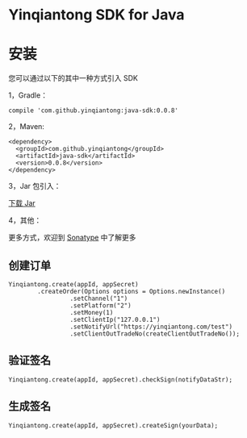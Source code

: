 # Yinqiantong SDK for Java

# 安装

您可以通过以下的其中一种方式引入 SDK

1，Gradle：

```
compile 'com.github.yinqiantong:java-sdk:0.0.8'
```

2，Maven:

```
<dependency>
  <groupId>com.github.yinqiantong</groupId>
  <artifactId>java-sdk</artifactId>
  <version>0.0.8</version>
</dependency>
```

3，Jar 包引入：

[下载 Jar](https://search.maven.org/remotecontent?filepath=com/github/yinqiantong/java-sdk/0.0.8/java-sdk-0.0.8-sources.jar)

4，其他：

更多方式，欢迎到 [Sonatype](https://search.maven.org/artifact/com.github.yinqiantong/java-sdk/0.0.8/jar) 中了解更多


## 创建订单

```
Yinqiantong.create(appId, appSecret)
        .createOrder(Options options = Options.newInstance()
                 .setChannel("1")
                 .setPlatform("2")
                 .setMoney(1)
                 .setClientIp("127.0.0.1")
                 .setNotifyUrl("https://yinqiantong.com/test")
                 .setClientOutTradeNo(createClientOutTradeNo());
```


## 验证签名

```
Yinqiantong.create(appId, appSecret).checkSign(notifyDataStr);
```

## 生成签名

```
Yinqiantong.create(appId, appSecret).createSign(yourData);
```